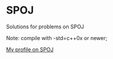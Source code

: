 # SPOJ
Solutions for problems on SPOJ

Note: compile with -std=c++0x or newer;

[My profile on SPOJ](http://www.spoj.com/users/scorta/)
